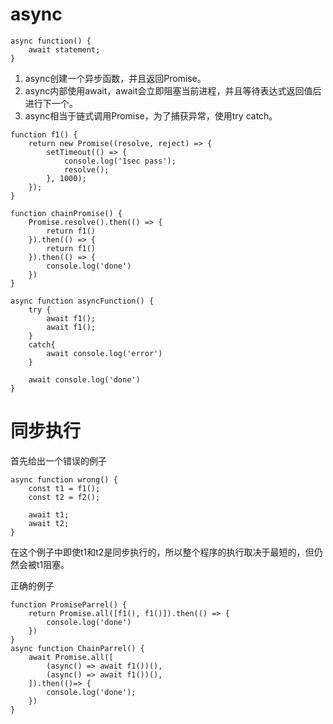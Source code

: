 #  async

```
async function() {
    await statement;
}
```

1. async创建一个异步函数，并且返回Promise。
2. async内部使用await，await会立即阻塞当前进程，并且等待表达式返回值后进行下一个。
3. async相当于链式调用Promise，为了捕获异常，使用try catch。

```
function f1() {
    return new Promise((resolve, reject) => {
        setTimeout(() => {
            console.log('1sec pass');
            resolve();
        }, 1000);
    });
}

function chainPromise() {
    Promise.resolve().then(() => {
        return f1()
    }).then(() => {
        return f1()
    }).then(() => {
        console.log('done')
    })
}

async function asyncFunction() {
    try {
        await f1();
        await f1();
    }
    catch{
        await console.log('error')
    }

    await console.log('done')
}
```

# 同步执行

首先给出一个错误的例子
```
async function wrong() {
    const t1 = f1();
    const t2 = f2();

    await t1;
    await t2;
}
```
在这个例子中即使t1和t2是同步执行的，所以整个程序的执行取决于最短的，但仍然会被t1阻塞。

正确的例子
```
function PromiseParrel() {
    return Promise.all([f1(), f1()]).then(() => {
        console.log('done')
    })
}
async function ChainParrel() {
    await Promise.all([
        (async() => await f1())(),
        (async() => await f1())(),
    ]).then(()=> {
        console.log('done');
    })
}
```